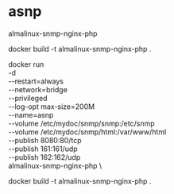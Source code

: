 # asnp
almalinux-snmp-nginx-php

docker build -t almalinux-snmp-nginx-php .


docker run \
-d \
--restart=always \
--network=bridge \
--privileged \
--log-opt max-size=200M  \
--name=asnp \
--volume /etc/mydoc/snmp/snmp:/etc/snmp \
--volume /etc/mydoc/snmp/html:/var/www/html \
--publish 8080:80/tcp \
--publish 161:161/udp \
--publish 162:162/udp \
almalinux-snmp-nginx-php \


docker build -t almalinux-snmp-nginx-php .
